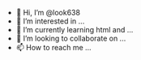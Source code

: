 - 👋 Hi, I’m @look638
- 👀 I’m interested in ...
- 🌱 I’m currently learning html and ...
- 💞️ I’m looking to collaborate on ...
- 📫 How to reach me ...

<!---
look638/look638 is a ✨ special ✨ repository because its `README.md` (this file) appears on your GitHub profile.
You can click the Preview link to take a look at your changes.
--->
